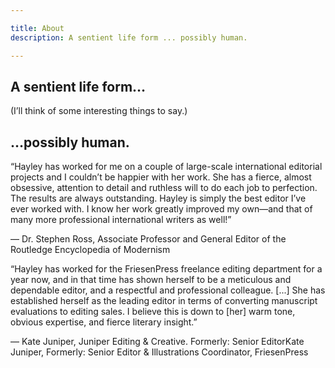 ```yaml
---

title: About
description: A sentient life form ... possibly human.

---
```


## A sentient life form…  

(I’ll think of some interesting things to say.)

## …possibly human.  


“Hayley has worked for me on a couple of large-scale international editorial projects and I couldn’t be happier with her work. She has a fierce, almost obsessive, attention to detail and ruthless will to do each job to perfection. The results are always outstanding. Hayley is simply the best editor I’ve ever worked with. I know her work greatly improved my own—and that of many more professional international writers as well!”

— Dr. Stephen Ross, Associate Professor and General Editor of the Routledge Encyclopedia of Modernism


“Hayley has worked for the FriesenPress freelance editing department for a year now, and in that time has shown herself to be a meticulous and dependable editor, and a respectful and professional colleague. [...] She has established herself as the leading editor in terms of converting manuscript evaluations to editing sales. I believe this is down to [her] warm tone, obvious expertise, and fierce literary insight.”

— Kate Juniper, Juniper Editing & Creative. Formerly: Senior EditorKate Juniper, Formerly: Senior Editor & Illustrations Coordinator, FriesenPress
